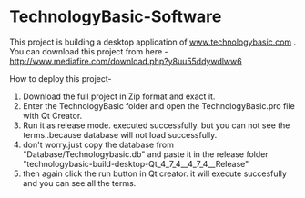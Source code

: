 TechnologyBasic-Software
========================

This project is building a desktop application of www.technologybasic.com . You can download this project from here - http://www.mediafire.com/download.php?y8uu55ddywdlww6


How to deploy this project-

1. Download the full project in Zip format and exact it.
2. Enter the TechnologyBasic folder and open the TechnologyBasic.pro file with Qt Creator.
3. Run it as release mode. executed successfully. but you can not see the terms..because database will not load successfully.
4. don't worry.just copy the database from "Database/Technologybasic.db" and paste it in the release folder "technologybasic-build-desktop-Qt_4_7_4__4_7_4__Release"
5. then again click the run button in Qt creator. it will execute succesfully and you can see all the terms.
